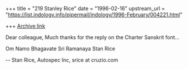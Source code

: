 +++
title = "219 Stanley Rice"
date = "1996-02-16"
upstream_url = "https://list.indology.info/pipermail/indology/1996-February/004221.html"

+++
[Archive link](https://list.indology.info/pipermail/indology/1996-February/004221.html)

Dear colleague,
Much thanks for the reply on the Charter Sanskrit font...

Om Namo Bhagavate Sri Ramanaya
  Stan Rice


-- 
Stan Rice, Autospec Inc, srice at cruzio.com  







